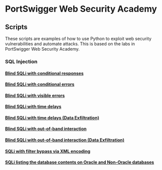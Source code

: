 # PortSwigger Web Security Academy

## Scripts

These scripts are examples of how to use Python to exploit web security vulnerabilities and automate attacks. This is based on the labs in PortSwigger Web Security Academy.

### SQL Injection
#### [Blind SQLi with conditional responses](./Scripts/SQLi/blindSQLi_conditional_res.py)
#### [Blind SQLi with conditional errors](./Scripts/SQLi/blindSQLi_conditional_errors.py)
#### [Blind SQLi with visible errors](./Scripts/SQLi/blindSQLi_visible_errors.py)
#### [Blind SQLi with time delays](./Scripts/SQLi/blindSQLi_time_delays.py)
#### [Blind SQLi with time delays (Data Exfiltration)](./Scripts/SQLi/blindSQLi_time_delays_exploit.py)
#### [Blind SQLi with out-of-band interaction](./Scripts/SQLi/blindSQLi_OOB.py)
#### [Blind SQLi with out-of-band interaction (Data Exfiltration)](./Scripts/SQLi/blindSQLi_OOB_exploit.py)
#### [SQLi with filter bypass via XML encoding](./Scripts/SQLi/SQLi_filter_bypass_xml.py)
#### [SQLi listing the database contents on Oracle and Non-Oracle databases](./Scripts/SQLi/SQLi_examine_db.py)